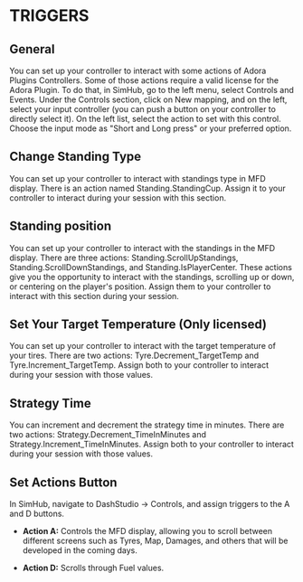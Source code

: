 # TRIGGERS

## General
You can set up your controller to interact with some actions of Adora Plugins Controllers. 
Some of those actions require a valid license for the Adora Plugin. To do that, in SimHub, go to the left menu, select Controls and Events. Under the Controls section, click on New mapping, and on the left, select your input controller (you can push a button on your controller to directly select it). On the left list, select the action to set with this control. Choose the input mode as "Short and Long press" or your preferred option.

## Change Standing Type
You can set up your controller to interact with standings type in MFD display. There is an action named Standing.StandingCup. Assign it to your controller to interact during your session with this section.

## Standing position
You can set up your controller to interact with the standings in the MFD display. There are three actions: Standing.ScrollUpStandings, Standing.ScrollDownStandings, and Standing.IsPlayerCenter. These actions give you the opportunity to interact with the standings, scrolling up or down, or centering on the player's position. Assign them to your controller to interact with this section during your session.

## Set Your Target Temperature (Only licensed)
You can set up your controller to interact with the target temperature of your tires. There are two actions: Tyre.Decrement_TargetTemp and Tyre.Increment_TargetTemp. Assign both to your controller to interact during your session with those values.

## Strategy Time
You can increment and decrement the strategy time in minutes. There are two actions: Strategy.Decrement_TimeInMinutes and Strategy.Increment_TimeInMinutes. Assign both to your controller to interact during your session with those values.

## Set Actions Button
In SimHub, navigate to DashStudio -> Controls, and assign triggers to the A and D buttons.

- **Action A:** Controls the MFD display, allowing you to scroll between different screens such as Tyres, Map, Damages, and others that will be developed in the coming days.

- **Action D:** Scrolls through Fuel values.